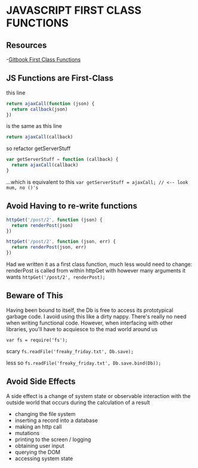 # JAVASCRIPT FIRST CLASS FUNCTIONS

## Resources

-[Gitbook First Class Functions](https://www.gitbook.com/book/drboolean/mostly-adequate-guide)

## JS Functions are First-Class

this line

```javascript
return ajaxCall(function (json) {
  return callback(json)
})
```

is the same as this line

```javascript
return ajaxCall(callback)
```

so refactor getServerStuff

```javascript
var getServerStuff = function (callback) {
  return ajaxCall(callback)
}
```

...which is equivalent to this
`var getServerStuff = ajaxCall; // <-- look mum, no ()'s`

## Avoid Having to re-write functions

```javascript
httpGet('/post/2', function (json) {
  return renderPost(json)
})
```

```javascript
httpGet('/post/2', function (json, err) {
  return renderPost(json, err)
})
```

Had we written it as a first class function, much less would need to change:
renderPost is called from within httpGet with however many arguments it wants
`httpGet('/post/2', renderPost);`

## Beware of This

Having been bound to itself, the Db is free to access its prototypical garbage
code. I avoid using this like a dirty nappy. There's really no need when
writing functional code. However, when interfacing with other libraries, you'll
have to acquiesce to the mad world around us

`var fs = require('fs');`

scary
`fs.readFile('freaky_friday.txt', Db.save);`

less so
`fs.readFile('freaky_friday.txt', Db.save.bind(Db));`

## Avoid Side Effects

A side effect is a change of system state or observable interaction with the
outside world that occurs during the calculation of a result

- changing the file system
- inserting a record into a database
- making an http call
- mutations
- printing to the screen / logging
- obtaining user input
- querying the DOM
- accessing system state
